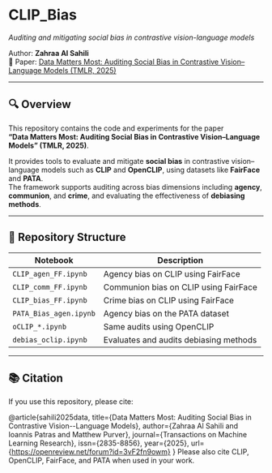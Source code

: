 # CLIP_Bias  
_Auditing and mitigating social bias in contrastive vision-language models_

Author: **Zahraa Al Sahili**  
📄 Paper: [Data Matters Most: Auditing Social Bias in Contrastive Vision–Language Models (TMLR, 2025)](https://openreview.net/forum?id=3vF2fn9owm)

---

## 🔍 Overview  
This repository contains the code and experiments for the paper  
**“Data Matters Most: Auditing Social Bias in Contrastive Vision–Language Models” (TMLR, 2025)**.  

It provides tools to evaluate and mitigate **social bias** in contrastive vision–language models such as **CLIP** and **OpenCLIP**, using datasets like **FairFace** and **PATA**.  
The framework supports auditing across bias dimensions including **agency**, **communion**, and **crime**, and evaluating the effectiveness of **debiasing methods**.

---

## 📁 Repository Structure  

| Notebook | Description |
|-----------|-------------|
| `CLIP_agen_FF.ipynb` | Agency bias on CLIP using FairFace |
| `CLIP_comm_FF.ipynb` | Communion bias on CLIP using FairFace |
| `CLIP_bias_FF.ipynb` | Crime bias on CLIP using FairFace |
| `PATA_Bias_agen.ipynb` | Agency bias on the PATA dataset |
| `oCLIP_*.ipynb` | Same audits using OpenCLIP |
| `debias_oclip.ipynb` | Evaluates and audits debiasing methods |

---

## 📚 Citation
If you use this repository, please cite:

@article{sahili2025data,
  title={Data Matters Most: Auditing Social Bias in Contrastive Vision--Language Models},
  author={Zahraa Al Sahili and Ioannis Patras and Matthew Purver},
  journal={Transactions on Machine Learning Research},
  issn={2835-8856},
  year={2025},
  url={https://openreview.net/forum?id=3vF2fn9owm}
}
Please also cite CLIP, OpenCLIP, FairFace, and PATA when used in your work.
